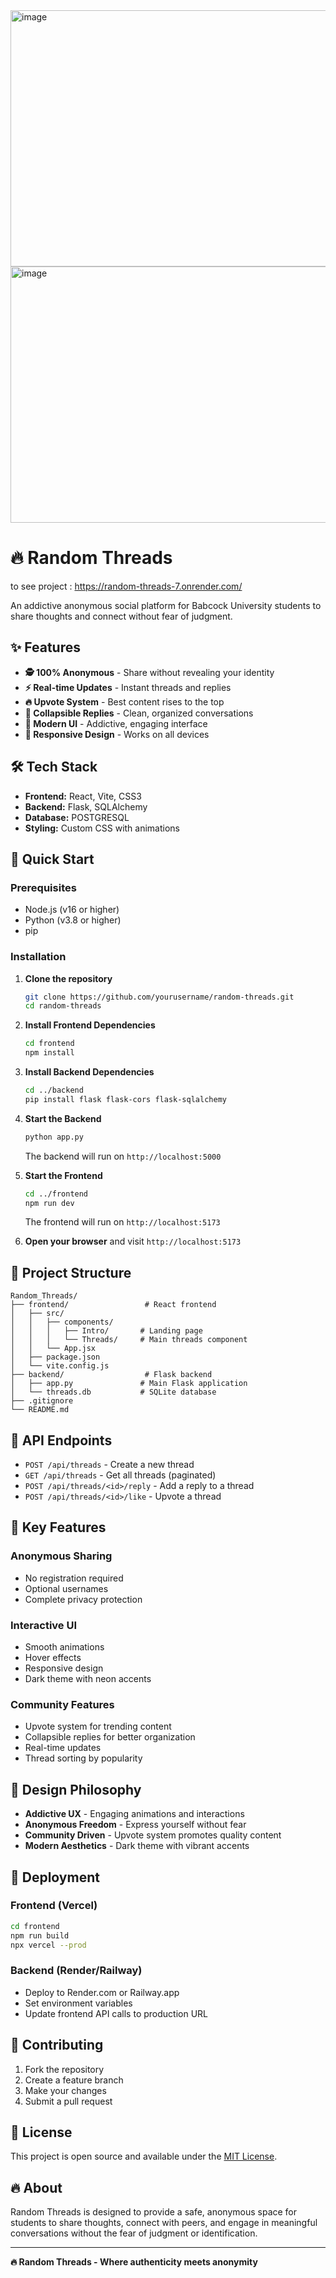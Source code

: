 <img width="899" height="410" alt="image" src="https://github.com/user-attachments/assets/77b8f3f0-1667-4a99-99b2-93a237f44bc9" />
<img width="899" height="410" alt="image" src="https://github.com/user-attachments/assets/2ac97cbe-52ed-4e36-9e01-eb1a57cf98f9" />

 # 🔥 Random Threads

 to see project : https://random-threads-7.onrender.com/

An addictive anonymous social platform for Babcock University students to share thoughts and connect without fear of judgment.

## ✨ Features

- **🕵️ 100% Anonymous** - Share without revealing your identity
- **⚡ Real-time Updates** - Instant threads and replies
- **🔥 Upvote System** - Best content rises to the top
- **💬 Collapsible Replies** - Clean, organized conversations
- **🎨 Modern UI** - Addictive, engaging interface
- **📱 Responsive Design** - Works on all devices

## 🛠️ Tech Stack

- **Frontend:** React, Vite, CSS3
- **Backend:** Flask, SQLAlchemy
- **Database:** POSTGRESQL
- **Styling:** Custom CSS with animations

## 🚀 Quick Start

### Prerequisites
- Node.js (v16 or higher)
- Python (v3.8 or higher)
- pip

### Installation

1. **Clone the repository**
   ```bash
   git clone https://github.com/yourusername/random-threads.git
   cd random-threads
   ```

2. **Install Frontend Dependencies**
   ```bash
   cd frontend
   npm install
   ```

3. **Install Backend Dependencies**
   ```bash
   cd ../backend
   pip install flask flask-cors flask-sqlalchemy
   ```

4. **Start the Backend**
   ```bash
   python app.py
   ```
   The backend will run on `http://localhost:5000`

5. **Start the Frontend**
   ```bash
   cd ../frontend
   npm run dev
   ```
   The frontend will run on `http://localhost:5173`

6. **Open your browser** and visit `http://localhost:5173`

## 📁 Project Structure

```
Random_Threads/
├── frontend/                 # React frontend
│   ├── src/
│   │   ├── components/
│   │   │   ├── Intro/       # Landing page
│   │   │   └── Threads/     # Main threads component
│   │   └── App.jsx
│   ├── package.json
│   └── vite.config.js
├── backend/                  # Flask backend
│   ├── app.py               # Main Flask application
│   └── threads.db           # SQLite database
├── .gitignore
└── README.md
```

## 🎯 API Endpoints

- `POST /api/threads` - Create a new thread
- `GET /api/threads` - Get all threads (paginated)
- `POST /api/threads/<id>/reply` - Add a reply to a thread
- `POST /api/threads/<id>/like` - Upvote a thread

## 🌟 Key Features

### Anonymous Sharing
- No registration required
- Optional usernames
- Complete privacy protection

### Interactive UI
- Smooth animations
- Hover effects
- Responsive design
- Dark theme with neon accents

### Community Features
- Upvote system for trending content
- Collapsible replies for better organization
- Real-time updates
- Thread sorting by popularity

## 🎨 Design Philosophy

- **Addictive UX** - Engaging animations and interactions
- **Anonymous Freedom** - Express yourself without fear
- **Community Driven** - Upvote system promotes quality content
- **Modern Aesthetics** - Dark theme with vibrant accents

## 🚀 Deployment

### Frontend (Vercel)
```bash
cd frontend
npm run build
npx vercel --prod
```

### Backend (Render/Railway)
- Deploy to Render.com or Railway.app
- Set environment variables
- Update frontend API calls to production URL

## 🤝 Contributing

1. Fork the repository
2. Create a feature branch
3. Make your changes
4. Submit a pull request

## 📄 License

This project is open source and available under the [MIT License](LICENSE).

## 🔥 About

Random Threads is designed to provide a safe, anonymous space for students to share thoughts, connect with peers, and engage in meaningful conversations without the fear of judgment or identification.

---

**🔥 Random Threads - Where authenticity meets anonymity**



